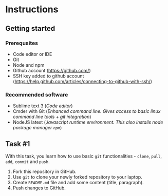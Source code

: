 # Instructions

## Getting started

### Prerequsites

 * Code editor or IDE
 * Git
 * Node and npm
 * Github account (https://github.com/)
 * SSH key added to github account (https://help.github.com/articles/connecting-to-github-with-ssh/)

### Recommended software

 * Sublime text 3 (_Code editor_)
 * Cmder with Git (_Enhanced command line. Gives access to basic linux command line tools + git integration_)
 * NodeJS latest (_Javascript runtime environment. This also installs node package manager `npm`_)

## Task #1

With this task, you learn how to use basic `git` functionalities - `clone`, `pull`, `add`, `commit` and `push`.

 1. Fork this repository in GitHub.
 2. Use `git` to clone your newly forked repository to your laptop.
 3. Create `README.md` file and add some content (title, paragraph).
 4. Push changes to GitHub.
